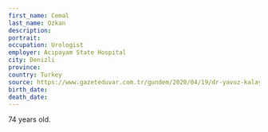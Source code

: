 ```yaml
---
first_name: Cemal
last_name: Ozkan
description: 
portrait: 
occupation: Urologist
employer: Acıpayam State Hospital
city: Denizli
province: 
country: Turkey
source: https://www.gazeteduvar.com.tr/gundem/2020/04/19/dr-yavuz-kalayci-koronadan-vefat-etti/
birth_date: 
death_date: 
---
```


74 years old.
